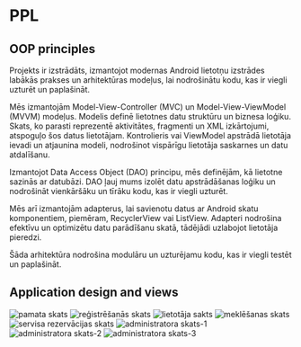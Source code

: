 # PPL

## OOP principles

Projekts ir izstrādāts, izmantojot modernas Android lietotņu izstrādes labākās prakses un arhitektūras modeļus, lai nodrošinātu kodu, kas ir viegli uzturēt un paplašināt.

Mēs izmantojām Model-View-Controller (MVC) un Model-View-ViewModel (MVVM) modeļus. 
Modelis definē lietotnes datu struktūru un biznesa loģiku. Skats, ko parasti reprezentē aktivitātes, fragmenti un XML izkārtojumi, atspoguļo šos datus lietotājam. 
Kontrolieris vai ViewModel apstrādā lietotāja ievadi un atjaunina modeli, nodrošinot vispārīgu lietotāja saskarnes un datu atdalīšanu.

Izmantojot Data Access Object (DAO) principu, mēs definējām, kā lietotne sazinās ar datubāzi. DAO ļauj mums izolēt datu apstrādāšanas 
loģiku un nodrošināt vienkāršāku un tīrāku kodu, kas ir viegli uzturēt.

Mēs arī izmantojām adapterus, lai savienotu datus ar Android skatu komponentiem, piemēram, RecyclerView vai ListView. 
Adapteri nodrošina efektīvu un optimizētu datu parādīšanu skatā, tādējādi uzlabojot lietotāja pieredzi.

Šāda arhitektūra nodrošina modulāru un uzturējamu kodu, kas ir viegli testēt un paplašināt.

## Application design and views

![pamata skats](https://github.com/rkalvitis/PPL/assets/62305390/17a4e217-d289-4fee-a148-c45eb51fbbf4)
![reģistrēšanās skats](https://github.com/rkalvitis/PPL/assets/62305390/dc207906-74d5-46cc-ba6c-4fcb6b4639b1)
![lietotāja sakts](https://github.com/rkalvitis/PPL/assets/62305390/fab09c30-7541-4599-a4ee-106e62c813c5)
![meklēšanas skats](https://github.com/rkalvitis/PPL/assets/62305390/52eba067-22ef-41dd-bee3-37e97fc176bb)
![servisa rezervācijas skats](https://github.com/rkalvitis/PPL/assets/62305390/8fd04f32-9fe8-48bf-baec-ab4c31fb11da)
![administratora skats-1](https://github.com/rkalvitis/PPL/assets/62305390/adcc136b-3e0d-4d47-b440-c45fa1946b0b)
![administratora skats-2](https://github.com/rkalvitis/PPL/assets/62305390/77d4c31d-71be-4961-8e65-9037aed0a67b)
![administratora skats-3](https://github.com/rkalvitis/PPL/assets/62305390/3ea13c18-7154-48d6-b93d-26ef3d0dd164)

